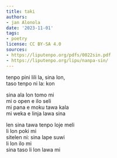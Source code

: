 ```yaml
---
title: taki
authors:
- jan Alonola
date: '2023-11-01'
tags:
- poetry
license: CC BY-SA 4.0
sources:
- https://liputenpo.org/pdfs/0022sin.pdf
- https://liputenpo.org/lipu/nanpa-sin/
---
```


tenpo pini lili la, sina lon,  
taso tenpo ni la: kon

sina ala lon tomo mi  
mi o open e ilo seli  
mi pana e moku tawa kala  
mi weka e linja lawa sina

len sina tawa tenpo loje meli  
li lon poki mi  
sitelen ni: sina lape suwi  
li lon ilo mi  
sina taso li lon lawa mi